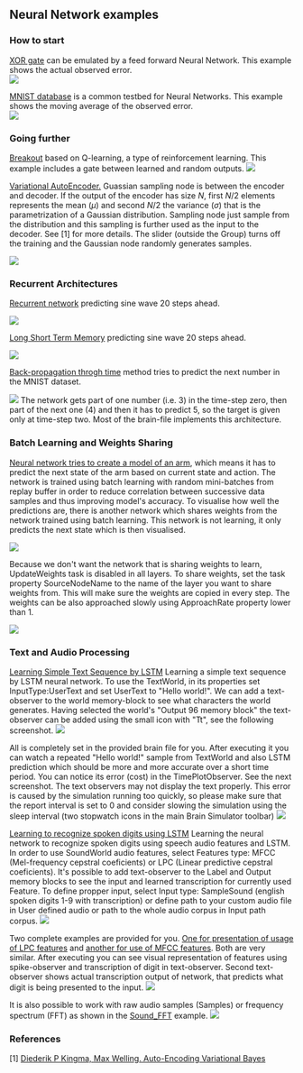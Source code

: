 ## Neural Network examples


### How to start
[XOR gate](https://github.com/GoodAI/BrainSimulatorSampleProjects/blob/master/NeuralNetworks/Xor.brain) can be emulated by a feed forward Neural Network. This example shows the actual observed error.<br>
![](../img/XOR_flow.PNG)

[MNIST database](https://github.com/GoodAI/BrainSimulatorSampleProjects/blob/master/NeuralNetworks/Mnist.brain) is a common testbed for Neural Networks. This example shows the moving average of the observed error.<br>
![](../img/MNIST_flow.PNG)


### Going further
[Breakout](https://github.com/GoodAI/BrainSimulatorSampleProjects/blob/master/NeuralNetworks/Breakout.brain) based on Q-learning, a type of reinforcement learning. This example includes a gate between learned and random outputs.
![](../img/Breakout_flow.PNG)

[Variational AutoEncoder.](https://github.com/GoodAI/BrainSimulatorSampleProjects/blob/master/NeuralNetworks/VariGauss.brain) Guassian sampling node is between the encoder and decoder. If the output of the encoder has size $N$, first $N/2$ elements represents the mean ($\mu$) and second $N/2$ the variance ($\sigma$) that is the parametrization of a Gaussian distribution. Sampling node just sample from the distribution and this sampling is further used as the input to the decoder. See [1] for more details. The slider (outside the Group) turns off the training and the Gaussian node randomly generates samples.

![](../img/Vari_AutoEncoder_brain.PNG)


### Recurrent Architectures

[Recurrent network](https://github.com/GoodAI/BrainSimulatorSampleProjects/blob/master/NeuralNetworks/RNN_sine.brain) predicting sine wave 20 steps ahead.

![](../img/RNN_sine.PNG)

[Long Short Term Memory](https://github.com/GoodAI/BrainSimulatorSampleProjects/blob/master/NeuralNetworks/LSTM_sine.brain) predicting sine wave 20 steps ahead.

![](../img/LSTM_sine.PNG)

[Back-propagation throgh time](https://github.com/GoodAI/BrainSimulatorSampleProjects/blob/master/NeuralNetworks/BPTT_on_mnistSequences.brain) method tries to predict the next number in the MNIST dataset.

![](../img/BPTT_mnist.PNG)
The network gets part of one number (i.e. 3) in the time-step zero, then part of the next one (4) and then it has to predict 5, so the target is given only at time-step two. Most of the brain-file implements this architecture.


### Batch Learning and Weights Sharing
[Neural network tries to create a model of an arm](https://github.com/GoodAI/BrainSimulatorSampleProjects/blob/master/NeuralNetworks/model_batchlearning.brain), which means it has to predict the next state of the arm based on current state and action. The network is trained using batch learning with random mini-batches from replay buffer in order to reduce correlation between successive data samples and thus improving model's accuracy. To visualise how well the predictions are, there is another network which shares weights from the network trained using batch learning. This network is not learning, it only predicts the next state which is then visualised.

![](../img/model_batchlearning.png)

Because we don't want the network that is sharing weights to learn, UpdateWeights task is disabled in all layers. To share weights, set the task property SourceNodeName to the name of the layer you want to share weights from. This will make sure the weights are copied in every step. The weights can be also approached slowly using ApproachRate property lower than 1.

![](../img/model_weightssharing.png)

### Text and Audio Processing

[Learning Simple Text Sequence by LSTM](https://github.com/GoodAI/BrainSimulatorSampleProjects/blob/master/NeuralNetworks/LSTM_text.brain)
Learning a simple text sequence by LSTM neural network.
To use the TextWorld, in its properties set InputType:UserText and set UserText to "Hello world!".
We can add a text-observer to the world memory-block to see what characters the world generates.
Having selected the world's "Output 96 memory block" the text-observer can be added using the small icon with "Tt", see the following screenshot.
![](../img/LSTM_text2.png)

All is completely set in the provided brain file for you.
After executing it you can watch a repeated "Hello world!" sample from TextWorld and also LSTM prediction which should be more and more accurate over a short time period.
You can notice its error (cost) in the TimePlotObserver. See the next screenshot.
The text observers may not display the text properly. This error is caused by the simulation running too quickly, so please make sure that the report interval is set to 0 and consider slowing the simulation using the sleep interval (two stopwatch icons in the main Brain Simulator toolbar)
![](../img/LSTM_text.png)

[Learning to recognize spoken digits using LSTM](https://github.com/GoodAI/BrainSimulatorSampleProjects/blob/master/NeuralNetworks/Sound_LPC.brain)
Learning the neural network to recognize spoken digits using speech audio features and LSTM. In order to use SoundWorld audio features, select Features type: MFCC (Mel-frequency cepstral coeficients) or LPC (Linear predictive cepstral coeficients). It's possible to add text-observer to the Label and Output memory blocks to see the input and learned transcription for currently used Feature. To define propper input, select Input type: SampleSound (english spoken digits 1-9 with transcription) or define path to your custom audio file in User defined audio or path to the whole audio corpus in Input path corpus.
![](../img/sound_set_world.png)

Two complete examples are provided for you. [One for presentation of usage of LPC features](https://github.com/GoodAI/BrainSimulatorSampleProjects/blob/master/NeuralNetworks/Sound_MFCC.brain) and [another for use of MFCC features](https://github.com/GoodAI/BrainSimulatorSampleProjects/blob/master/NeuralNetworks/Sound_LPC.brain). Both are very similar. After executing you can see visual representation of features using spike-observer and transcription of digit in text-observer. Second text-observer shows actual transcription output of network, that predicts what digit is being presented to the input.
![](../img/sound_example1.png)

It is also possible to work with raw audio samples (Samples) or frequency spectrum (FFT) as shown in the [Sound_FFT](https://github.com/GoodAI/BrainSimulatorSampleProjects/blob/master/NeuralNetworks/Sound_FFT.brain) example.
![](../img/sound_example2.png)


### References
 [1] [Diederik P Kingma, Max Welling. Auto-Encoding Variational Bayes](http://arxiv.org/abs/1312.6114)
